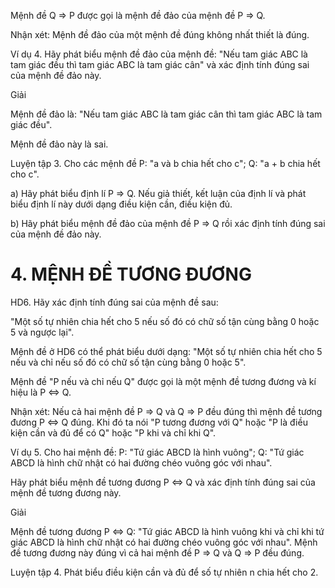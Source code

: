 Mệnh đề Q ⇒ P được gọi là mệnh đề đảo của mệnh đề P ⇒ Q.

Nhận xét: Mệnh đề đảo của một mệnh đề đúng không nhất thiết là đúng.

Ví dụ 4. Hãy phát biểu mệnh đề đảo của mệnh đề: "Nếu tam giác ABC là tam giác đều thì tam giác ABC là tam giác cân" và xác định tính đúng sai của mệnh đề đảo này.

Giải

Mệnh đề đảo là: "Nếu tam giác ABC là tam giác cân thì tam giác ABC là tam giác đều".

Mệnh đề đảo này là sai.

Luyện tập 3. Cho các mệnh đề P: "a và b chia hết cho c";
                    Q: "a + b chia hết cho c".

a) Hãy phát biểu định lí P ⇒ Q. Nếu giả thiết, kết luận của định lí và phát biểu định lí này dưới dạng điều kiện cần, điều kiện đủ.

b) Hãy phát biểu mệnh đề đảo của mệnh đề P ⇒ Q rồi xác định tính đúng sai của mệnh đề đảo này.

# 4. MỆNH ĐỀ TƯƠNG ĐƯƠNG

HD6. Hãy xác định tính đúng sai của mệnh đề sau:

"Một số tự nhiên chia hết cho 5 nếu số đó có chữ số tận cùng bằng 0 hoặc 5 và ngược lại".

Mệnh đề ở HD6 có thể phát biểu dưới dạng: "Một số tự nhiên chia hết cho 5 nếu và chỉ nếu số đó có chữ số tận cùng bằng 0 hoặc 5".

Mệnh đề "P nếu và chỉ nếu Q" được gọi là một mệnh đề tương đương và kí hiệu là P ⇔ Q.

Nhận xét: Nếu cả hai mệnh đề P ⇒ Q và Q ⇒ P đều đúng thì mệnh đề tương đương P ⇔ Q đúng. Khi đó ta nói "P tương đương với Q" hoặc "P là điều kiện cần và đủ để có Q" hoặc "P khi và chỉ khi Q".

Ví dụ 5. Cho hai mệnh đề:
P: "Tứ giác ABCD là hình vuông";
Q: "Tứ giác ABCD là hình chữ nhật có hai đường chéo vuông góc với nhau".

Hãy phát biểu mệnh đề tương đương P ⇔ Q và xác định tính đúng sai của mệnh đề tương đương này.

Giải

Mệnh đề tương đương P ⇔ Q: "Tứ giác ABCD là hình vuông khi và chỉ khi tứ giác ABCD là hình chữ nhật có hai đường chéo vuông góc với nhau". Mệnh đề tương đương này đúng vì cả hai mệnh đề P ⇒ Q và Q ⇒ P đều đúng.

Luyện tập 4. Phát biểu điều kiện cần và đủ để số tự nhiên n chia hết cho 2.